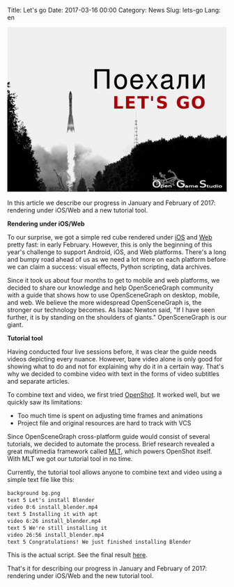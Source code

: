 Title: Let's go
Date: 2017-03-16 00:00
Category: News
Slug: lets-go
Lang: en

![Let's go][screenshot]


In this article we describe our progress in January and February of 2017: rendering under iOS/Web and a new tutorial tool.

**Rendering under iOS/Web**

To our surprise, we got a simple red cube rendered under [iOS](https://twitter.com/OpenGameStudio/status/826816343433498627) and [Web](https://twitter.com/OpenGameStudio/status/829731986264698881) pretty fast: in early February. However, this is only the beginning of this year's challenge to support Android, iOS, and Web platforms. There's a long and bumpy road ahead of us as we need a lot more on each platform before we can claim a success: visual effects, Python scripting, data archives.

Since it took us about four months to get to mobile and web platforms, we decided to share our knowledge and help OpenSceneGraph community with a guide that shows how to use OpenSceneGraph on desktop, mobile, and web. We believe the more widespread OpenSceneGraph is, the stronger our technology becomes. As Isaac Newton said, "If I have seen further, it is by standing on the shoulders of giants." OpenSceneGraph is our giant.


**Tutorial tool**

Having conducted four live sessions before, it was clear the guide needs videos depicting every nuance. However, bare video alone is only good for showing what to do and not for explaining why do it in a certain way. That's why we decided to combine video with text in the forms of video subtitles and separate articles.

To combine text and video, we first tried [OpenShot](http://openshotvideo.com). It worked well, but we quickly saw its limitations:

* Too much time is spent on adjusting time frames and animations
* Project file and original resources are hard to track with VCS



Since OpenSceneGraph cross-platform guide would consist of several tutorials, we decided to automate the process. Brief research revealed a great multimedia framework called [MLT](http://mltframework.org), which powers OpenShot itself. With MLT we got our tutorial tool in no time.

Currently, the tutorial tool allows anyone to combine text and video using a simple text file like this:
```
background bg.png
text 5 Let's install Blender
video 0:6 install_blender.mp4
text 5 Installing it with apt
video 6:26 install_blender.mp4
text 5 We're still installing it
video 26:56 install_blender.mp4
text 5 Congratulations! We just finished installing Blender
```

This is the actual script. See the final result [here](https://github.com/OGStudio/openscenegraph-cross-platform-guide/tree/master/tutorial-tool).

That's it for describing our progress in January and February of 2017: rendering under iOS/Web and the new tutorial tool.

[screenshot]: ../../images/2017-03_lets-go.png
